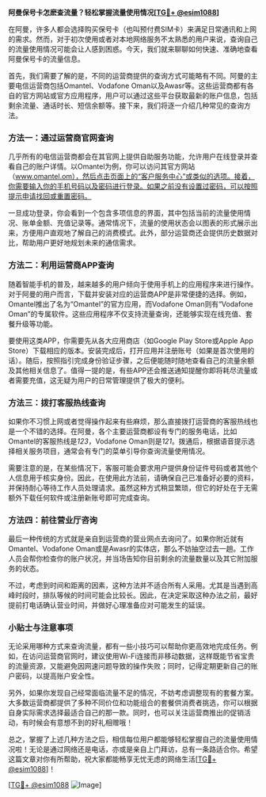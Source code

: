 **阿曼保号卡怎麽查流量？轻松掌握流量使用情况[[TG💪+ @esim1088](https://t.me/s/esim1088)]**

在阿曼，许多人都会选择购买保号卡（也叫预付费SIM卡）来满足日常通讯和上网的需求。然而，对于初次使用或者对本地网络服务不太熟悉的用户来说，查询自己的流量使用情况可能会让人感到困惑。今天，我们就来聊聊如何快速、准确地查看阿曼保号卡的流量信息。

首先，我们需要了解的是，不同的运营商提供的查询方式可能略有不同。阿曼的主要电信运营商包括Omantel、Vodafone Oman以及Awasr等。这些运营商都有各自的官方网站或官方应用程序，用户可以通过这些平台获取最新的账户信息，包括剩余流量、通话时长、短信余额等。接下来，我们将逐一介绍几种常见的查询方法。

### 方法一：通过运营商官网查询

几乎所有的电信运营商都会在其官网上提供自助服务功能，允许用户在线登录并查看自己的账户详情。以Omantel为例，你可以访问其官方网站（www.omantel.om），然后点击页面上的“客户服务中心”或类似的选项。接着，你需要输入你的手机号码以及密码进行登录。如果之前没有设置过密码，可以按照提示申请找回或重置密码。

一旦成功登录，你会看到一个包含多项信息的界面，其中包括当前的流量使用情况、账单金额、充值记录等。通常情况下，流量的使用状态会以图表的形式展示出来，方便用户直观地了解自己的消费模式。此外，部分运营商还会提供历史数据对比，帮助用户更好地规划未来的通信需求。

### 方法二：利用运营商APP查询

随着智能手机的普及，越来越多的用户倾向于使用手机上的应用程序来进行操作。对于阿曼的用户而言，下载并安装对应的运营商APP是非常便捷的选择。例如，Omantel推出了名为“Omantel”的官方应用，而Vodafone Oman则有“Vodafone Oman”的专属软件。这些应用程序不仅支持流量查询，还能够实现在线充值、套餐升级等功能。

要使用这类APP，你需要先从各大应用商店（如Google Play Store或Apple App Store）下载相应的版本。安装完成后，打开应用并注册账号（如果是首次使用的话）。随后，按照指引完成身份验证步骤，之后便能随时随地查看自己的流量余额及其他相关信息了。值得一提的是，有些APP还会推送通知提醒你即将耗尽流量或者需要充值，这无疑为用户的日常管理提供了极大的便利。

### 方法三：拨打客服热线查询

如果你不习惯上网或者觉得操作起来有些麻烦，那么直接拨打运营商的客服热线也是一个不错的选择。在阿曼，各个主要运营商都设有专门的服务电话，比如Omantel的客服热线是*123*，Vodafone Oman则是*121*。拨通后，根据语音提示选择相关服务项目，通常会有专门的菜单引导你查询流量使用情况。

需要注意的是，在某些情况下，客服可能会要求用户提供身份证件号码或者其他个人信息用于核实身份。因此，在使用此方法前，请确保自己已准备好必要的资料，并保持耐心等待工作人员处理请求。虽然这种方式稍显繁琐，但它的好处在于无需额外下载任何软件或注册新账号即可完成查询。

### 方法四：前往营业厅咨询

最后一种传统的方式就是亲自到运营商的营业网点去询问了。如果你附近就有Omantel、Vodafone Oman或是Awasr的实体店，那么不妨抽空过去一趟。工作人员会帮你检查你的账户状况，并当场告知你目前剩余的流量数量以及其它附加服务的状态。

不过，考虑到时间和距离的因素，这种方法并不适合所有人采用。尤其是当遇到高峰时段时，排队等候的时间可能会比较长。因此，在决定采取这种办法之前，最好提前打电话确认营业时间，并做好心理准备应对可能发生的延误。

### 小贴士与注意事项

无论采用哪种方式来查询流量，都有一些小技巧可以帮助你更高效地完成任务。例如，在访问运营商官网时，建议使用Wi-Fi连接而非移动数据，这样既能节省宝贵的流量资源，又能避免因网速问题导致的操作失败；同时，记得定期更新自己的账户密码，以提高账户安全性。

另外，如果你发现自己经常面临流量不足的情况，不妨考虑调整现有的套餐方案。大多数运营商都提供了多种不同价位和功能组合的套餐供消费者挑选，你可以根据自身实际需求选择最适合自己的那一款。同时，也可以关注运营商推出的促销活动，有时候会有意想不到的好礼相赠哦！

总之，掌握了上述几种方法之后，相信每位用户都能够轻松掌握自己的流量使用情况啦！无论是通过网络还是电话，亦或是亲自上门拜访，总有一条路适合你。希望这篇文章对你有所帮助，祝大家都能畅享无忧无虑的网络生活[[TG💪+ @esim1088](https://t.me/s/esim1088)]！

[[TG💪+ @esim1088](https://t.me/s/esim1088) ![Image](https://i.postimg.cc/4NQfJmqS/Snipaste-2025-05-13-00-14-12.png)]